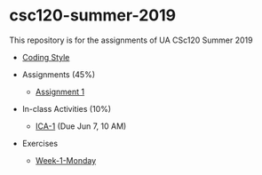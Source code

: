 # csc120-summer-2019
This repository is for the assignments of UA CSc120 Summer 2019

* [Coding Style](https://github.com/philoL/csc120-summer-2019-assignments/blob/master/coding-style.md#csc-120-programming-style)

* Assignments (45%)
	* [Assignment 1](https://github.com/philoL/csc120-summer-2019-assignments/blob/master/week-1/week-1.md#csc-120-summer-2019-assginment-1)

* In-class Activities (10%)
	* [ICA-1](https://github.com/philoL/csc120-summer-2019-assignments/blob/master/ICA/ica1.pdf) (Due Jun 7, 10 AM)

* Exercises
	* [Week-1-Monday](https://github.com/philoL/csc120-summer-2019-assignments/blob/master/week-1/exercises/ex-python-review-1.pdf)
